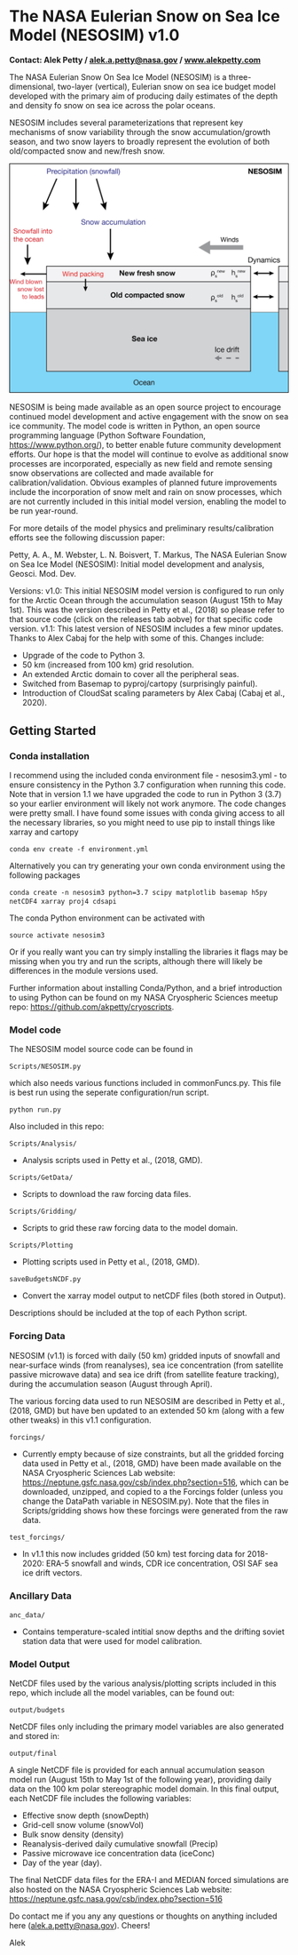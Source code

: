 # The NASA Eulerian Snow on Sea Ice Model (NESOSIM) v1.0
**Contact: Alek Petty / alek.a.petty@nasa.gov / www.alekpetty.com**

The NASA Eulerian Snow On Sea Ice Model (NESOSIM) is a three-dimensional, two-layer (vertical), Eulerian snow on sea ice budget model developed with the primary aim of producing daily estimates of the depth and density fo snow on sea ice across the polar oceans.  

NESOSIM includes several parameterizations that represent key mechanisms of snow variability through the snow accumulation/growth season, and two snow layers to broadly represent the evolution of both old/compacted snow and new/fresh snow. 

![NESOSIM schematic](schematic.jpg?raw=true "NESOSIM v1 schematic")

NESOSIM is being made available as an open source project to encourage continued model development and active engagement with the snow on sea ice community. The model code is written in Python, an open source programming language (Python Software Foundation, https://www.python.org/), to better enable future community development efforts. Our hope is that the model will continue to evolve as additional snow processes are incorporated, especially as new field and remote sensing snow observations are collected and made available for calibration/validation. Obvious examples of planned future improvements include the incorporation of snow melt and rain on snow processes, which are not currently included in this initial model version, enabling the model to be run year-round.

For more details of the model physics and preliminary results/calibration efforts see the following discussion paper:

Petty, A. A., M. Webster, L. N. Boisvert, T. Markus, The NASA Eulerian Snow on Sea Ice Model (NESOSIM): Initial model development and analysis, Geosci. Mod. Dev.

Versions:
 v1.0: This initial NESOSIM model version is configured to run only for the Arctic Ocean through the accumulation season (August 15th to May 1st). This was the version described in Petty et al., (2018) so please refer to that source code (click on the releases tab aobve) for that specific code version.
 v1.1: This latest version of NESOSIM includes a few minor updates. Thanks to Alex Cabaj for the help with some of this. Changes include: 
  - Upgrade of the code to Python 3.
  - 50 km (increased from 100 km) grid resolution.
  - An extended Arctic domain to cover all the peripheral seas.
  - Switched from Basemap to pyproj/cartopy (surprisingly painful).
  - Introduction of CloudSat scaling parameters by Alex Cabaj (Cabaj et al., 2020).

## Getting Started

### Conda installation

I recommend using the included conda environment file - nesosim3.yml - to ensure consistency in the Python 3.7 configuration when running this code. Note that in version 1.1 we have upgraded the code to run in Python 3 (3.7) so your earlier environment will likely not work anymore. The code changes were pretty small. I have found some issues with conda giving access to all the necessary libraries, so you might need to use pip to install things like xarray and cartopy

```
conda env create -f environment.yml
```

Alternatively you can try generating your own conda environment using the following packages

```
conda create -n nesosim3 python=3.7 scipy matplotlib basemap h5py netCDF4 xarray proj4 cdsapi

```
The conda Python environment can be activated with 

```
source activate nesosim3
```

Or if you really want you can try simply installing the libraries it flags may be missing when you try and run the scripts, although there will likely be differences in the module versions used. 

Further information about installing Conda/Python, and a brief introduction to using Python can be found on my NASA Cryospheric Sciences meetup repo: https://github.com/akpetty/cryoscripts.

### Model code

The NESOSIM model source code can be found in 

```
Scripts/NESOSIM.py
```
which also needs various functions included in commonFuncs.py. This file is best run using the seperate configuration/run script.

```
python run.py
```

Also included in this repo:
```
Scripts/Analysis/
```
- Analysis scripts used in Petty et al., (2018, GMD).

```
Scripts/GetData/
```
 - Scripts to download the raw forcing data files.

```
Scripts/Gridding/
```
- Scripts to grid these raw forcing data to the model domain.

```
Scripts/Plotting
```
- Plotting scripts used in Petty et al., (2018, GMD).

```
saveBudgetsNCDF.py
```
- Convert the xarray model output to netCDF files (both stored in Output).

Descriptions should be included at the top of each Python script. 


### Forcing Data


NESOSIM (v1.1) is forced with daily (50 km) gridded inputs of snowfall and near-surface winds (from reanalyses), sea ice concentration (from satellite passive microwave data) and sea ice drift (from satellite feature tracking), during the accumulation season (August through April).  

The various forcing data used to run NESOSIM are described in Petty et al., (2018, GMD) but have ben updated to an extended 50 km (along with a few other tweaks) in this v1.1 configuration.

```
forcings/
```
 - Currently empty because of size constraints, but all the gridded forcing data used in Petty et al., (2018, GMD) have been made available on the NASA Cryospheric Sciences Lab website: https://neptune.gsfc.nasa.gov/csb/index.php?section=516, which can be downloaded, unzipped, and copied to a the Forcings folder (unless you change the DataPath variable in NESOSIM.py). Note that the files in Scripts/gridding shows how these forcings were generated from the raw data.


```
test_forcings/
```

 - In v1.1 this now includes gridded (50 km) test forcing data for 2018-2020: ERA-5 snowfall and winds, CDR ice concentration, OSI SAF sea ice drift vectors. 


### Ancillary Data

```
anc_data/
```
- Contains temperature-scaled intitial snow depths and the drifting soviet station data that were used for model calibration.

### Model Output

 NetCDF files used by the various analysis/plotting scripts included in this repo, which include all the model variables, can be found out:
```
output/budgets
```

NetCDF files only including the primary model variables are also generated and stored in:
```
output/final
```
A single NetCDF file is provided for each annual accumulation season model run (August 15th to May 1st of the following year), providing daily data on the 100 km polar stereographic model domain. 
In this final output, each NetCDF file includes the following variables: 
 - Effective snow depth (snowDepth)
 - Grid-cell snow volume (snowVol)
 - Bulk snow density (density)
 - Reanalysis-derived daily cumulative snowfall (Precip)
 - Passive microwave ice concentration data (iceConc)
 - Day of the year (day). 

 The final NetCDF data files for the ERA-I and MEDIAN forced simulations are also hosted on the NASA Cryospheric Sciences Lab website: https://neptune.gsfc.nasa.gov/csb/index.php?section=516


Do contact me if you any any questions or thoughts on anything included here (alek.a.petty@nasa.gov). Cheers!

Alek




